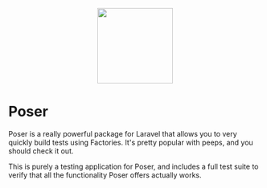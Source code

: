 <p align="center">
<img src="https://github.com/lukeraymonddowning/poser/raw/master/poser-logo.png" width="150">
</p>

# Poser

Poser is a really powerful package for Laravel that allows you to very quickly build 
tests using Factories. It's pretty popular with peeps, and you should check it out.

This is purely a testing application for Poser, and includes a full test suite
to verify that all the functionality Poser offers actually works.
